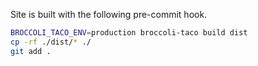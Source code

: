 
Site is built with the following pre-commit hook.

``` sh
BROCCOLI_TACO_ENV=production broccoli-taco build dist
cp -rf ./dist/* ./
git add .
```
